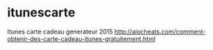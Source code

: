 # itunescarte
Itunes carte cadeau generateur 2015 http://aiocheats.com/comment-obtenir-des-carte-cadeau-itunes-gratuitement.html
